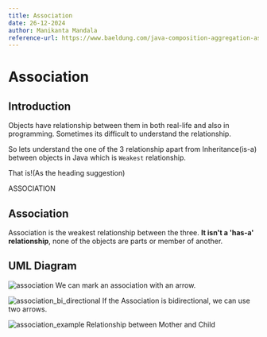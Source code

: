 ```yaml
---
title: Association
date: 26-12-2024
author: Manikanta Mandala
reference-url: https://www.baeldung.com/java-composition-aggregation-association
---
```


# Association

## Introduction

Objects have relationship between them in both real-life and also in
programming. Sometimes its difficult to understand the relationship.

So lets understand the one of the 3 relationship apart from Inheritance(is-a)
between objects in Java which is `Weakest` relationship.

That is!(As the heading suggestion)

ASSOCIATION

## Association

Association is the weakest relationship between the three.
**It isn't a 'has-a' relationship**, none of the objects are parts or member of
another.

## UML Diagram

![association](https://www.baeldung.com/wp-content/uploads/2019/08/association.png)
We can mark an association with an arrow.

![association_bi_directional](https://www.baeldung.com/wp-content/uploads/2019/08/association-bidirectional.png)
If the Association is bidirectional, we can use two arrows.

![association_example](https://www.baeldung.com/wp-content/uploads/2019/08/cardinality-2.png)
Relationship between Mother and Child
